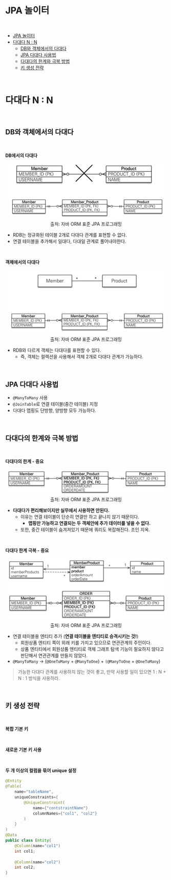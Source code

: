 # JPA 놀이터

<br>

- [JPA 놀이터](#jpa-놀이터)
- [다대다 N : N](#다대다-n--n)
  - [DB와 객체에서의 다대다](#db와-객체에서의-다대다)
  - [JPA 다대다 사용법](#jpa-다대다-사용법)
  - [다대다의 한계와 극복 방법](#다대다의-한계와-극복-방법)
  - [키 생성 전략](#키-생성-전략)

<br>

# 다대다 N : N

<br>

## DB와 객체에서의 다대다

<br>

**DB에서의 다대다**

<p align="center"><img src="./image/db_N_vs_N.png"><br>출처: 자바 ORM 표준 JPA 프로그래밍</p>

* RDB는 정규화된 테이블 2개로 다대다 관계를 표현할 수 없다.
* 연결 테이블을 추가해서 일대다, 다대일 관계로 풀어내야한다.

<br>

**객체에서의 다대다**

<p align="center"><img src="./image/oop_N_vs_N.png"><br>출처: 자바 ORM 표준 JPA 프로그래밍</p>

* RDB와 다르게 객체는 다대다를 표현할 수 있다.
    * 즉, 객체는 컬렉션을 사용해서 객체 2개로 다대다 관계가 가능하다.

<br>

## JPA 다대다 사용법

* `@ManyToMany` 사용
* `@JoinTable`로 연결 테이블(중간 테이블) 지정
* 다대다 맵핑도 단방향, 양방향 모두 가능하다.

<br>

## 다대다의 한계와 극복 방법

<br>

**다대다의 한계 - 중요**

<p align="center"><img src="./image/N_vs_N_limit.png"><br>출처: 자바 ORM 표준 JPA 프로그래밍</p>

* **다대다가 편리해보이지만 실무에서 사용하면 안된다.**
    * 이유는 연결 테이블이 단순히 연결만 하고 끝나지 않기 때문이다.
        * **맵핑만 가능하고 연결되는 두 객체안에 추가 데이터를 넣을 수 없다.**
    * 또한, 중간 테이블이 숨겨져있기 때문에 쿼리도 복잡해진다. 조인 지옥.

<br>

**다대다 한계 극복 - 중요**

<p align="center"><img src="./image/N_vs_N_limit_solution.png"><br>출처: 자바 ORM 표준 JPA 프로그래밍</p>

* 연결 테이블용 엔티티 추가 (**연결 테이블을 엔티티로 승격시키는 것!**)
    * 회원상품 엔티티 쪽이 외래 키를 가지고 있으므로 연관관계의 주인이다.
    * 상품 엔티티에서 회원상품 엔티티로 객체 그래프 탐색 기능이 필요하지 않다고 판단해서 연관관계를 만들지 않았다.
* `@ManyToMany` -> (`@OneToMany` + `@ManyToOne`) + `(@ManyToOne` + `@OneToMany`)

> 가능한 다대다 관계를 사용하지 않는 것이 좋고, 만약 사용할 일이 있으면 1 : N + N : 1 방식을 사용하라.

<br>

## 키 생성 전략

<br>

**복합 기본 키**

<br>

**새로운 기본 키 사용**

<br>

**두 개 이상의 컬럼을 묶어 unique 설정**

```java
@Entity
@Table(
	name="tableName",
    uniqueConstraints={
        @UniqueConstraint(
            name={"contstraintName"}
            columnNames={"col1", "col2"}
        )
    }
)
@Data
public class Entity{
    @Column(name="col1")
    int col1;
    
    @Column(name="col2")
    int col2;
}
```
